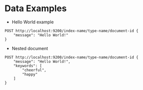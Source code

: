 # Data Examples #

* Hello World example
```
POST http://localhost:9200/index-name/type-name/document-id {
	"message": "Hello World!"
}
```
* Nested document
```
POST http://localhost:9200/index-name/type-name/document-id {
	"message": "Hello World!",
	"keywords": [
		"cheerful",
		"happy"
	]
}
```
